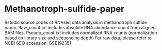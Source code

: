 # Methanotroph-sulfide-paper
Rstudio source codes of RNAseq data analysis in methanotroph sulfide paper.
Raw_count.txt includes absolute RNA abundance count from aligned BAM files.
Pseudo_count.txt includes normalized RNA counts (normalization based on library size and sequencing depth)
For raw data, please refer to NCBI GEO accession: GSE192351
